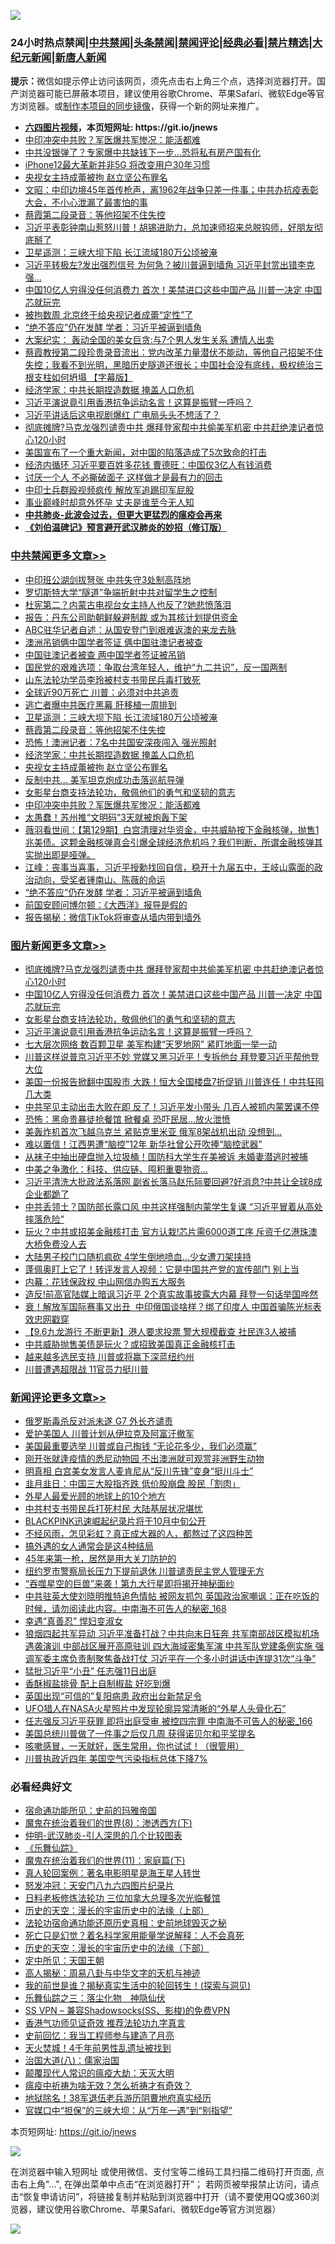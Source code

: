 ![](https://raw.githubusercontent.com/fqnews/bnews/master/64photo/fqnews-qr.jpg)

<div id="tt">
<h3>24小时热点禁闻|<a href="#%E4%B8%AD%E5%85%B1%E7%A6%81%E9%97%BB%E6%9B%B4%E5%A4%9A%E6%96%87%E7%AB%A0">中共禁闻</a>|<a href="#%E5%9B%BE%E7%89%87%E6%96%B0%E9%97%BB%E6%9B%B4%E5%A4%9A%E6%96%87%E7%AB%A0">头条禁闻</a>|<a href="#%E6%96%B0%E9%97%BB%E8%AF%84%E8%AE%BA%E6%9B%B4%E5%A4%9A%E6%96%87%E7%AB%A0">禁闻评论|<a href="#%E5%BF%85%E7%9C%8B%E7%BB%8F%E5%85%B8%E5%A5%BD%E6%96%87">经典必看|<a href="/video.md#%E7%A6%81%E7%89%87%E7%B2%BE%E9%80%89">禁片精选</a>|<a href="https://github.com/fqnews/djy/blob/master/gb/nf1351518.md#1">大纪元新闻</a>|<a href="https://github.com/fqnews/ntdtv/blob/master/gb/prog204.md#1">新唐人新闻</a></h3>
<div><b>提示：</b>微信如提示停止访问该网页，须先点击右上角三个点，选择浏览器打开。国产浏览器可能已屏蔽本项目，建议使用谷歌Chrome、苹果Safari、微软Edge等官方浏览器。或<a href="https://github.com/fqnews/bnews/blob/master/%E5%88%B6%E4%BD%9Cgit%E7%A6%81%E9%97%BB%E9%95%9C%E5%83%8F.md">制作本项目的同步镜像</a>，获得一个新的网址来推广。</div>
<ul>
<li><b><a href="http://d1.bdrive.tk/64.mp4" target="_blank">六四图片视频</a>，本页短网址: https://git.io/jnews</b></li>
<li><a href="/cbnews/20200909/1393441.md">中印冲突中共败？军医爆共军惨况：能活都难</a></li>
<li><a href="/finance/20200909/1393364.md">中共没银弹了？专家爆中共缺钱下一步…恐将私有房产国有化</a></li>
<li><a href="/cnnews/20200909/1393464.md">iPhone12最大革新并非5G 将改变用户30年习惯</a></li>
<li><a href="/cbnews/20200909/1393509.md">央视女主持成蕾被拘 赵立坚公布罪名</a></li>
<li><a href="/cbnews/20200909/1393291.md">文昭：中印边境45年首传枪声，离1962年战争只差一件事；中共办抗疫表彰大会，不小心泄漏了最害怕的事</a></li>
<li><a href="/cbnews/20200909/1393529.md">蔡霞第二段录音：等他招架不住失控</a></li>
<li><a href="/bannedvideo/20200909/1393385.md">习近平表彰钟南山惹怒川普！胡锡进助力，总加速师招来总脱钩师，好朋友彻底掰了</a></li>
<li><a href="/cbnews/20200909/1393548.md">卫星遥测：三峡大坝下陷 长江流域180万公顷被淹</a></li>
<li><a href="/cnnews/20200909/1393597.md">习近平转极左?发出强烈信号 为何急？被川普逼到墙角 习近平封赏出错李克强...</a></li>
<li><a href="/topimagenews/20200909/1393564.md">中国10亿人穷得没任何消费力 首次！美禁进口这些中国产品 川普一决定 中国芯就玩完</a></li>
<li><a href="/cnnews/20200909/1393423.md">被拘数周 北京终于给央视记者成蕾“定性”了</a></li>
<li><a href="/cbnews/20200909/1393379.md">“绝不答应”仍在发酵 学者：习近平被逼到墙角</a></li>
<li><a href="/baitai/20200909/1393402.md">大案纪实： 轰动全国的美女巨贪:与7个男人发生关系 遭情人出卖</a></li>
<li><a href="/bannedvideo/20200909/1393301.md">蔡霞教授第二段珍贵录音流出：党内改革力量潜伏不能动，等他自己招架不住失控；我看不到光明，黑暗历史隧道还很长；中国社会没有底线，极权统治三根支柱如何坍塌 【字幕版】</a></li>
<li><a href="/cbnews/20200909/1393523.md">经济学家：中共长期捏造数据 掩盖人口危机</a></li>
<li><a href="/topimagenews/20200909/1393422.md">习近平演说竟引用香港抗争运动名言！这算是振臂一呼吗？</a></li>
<li><a href="/comments/20200909/1393603.md">习近平讲话后这电视剧爆红 广电局头头不想活了？</a></li>
<li><a href="/topimagenews/20200909/1393715.md">彻底摊牌?马克龙强烈谴责中共 爆拜登家帮中共偷美军机密 中共赶绝澳记者惊心120小时</a></li>
<li><a href="/taiwannews/20200909/1393472.md">美国宣布了一个重大新闻，对中国的陷落造成了5次致命的打击</a></li>
<li><a href="/comments/20200909/1393275.md">经济内循环 习近平要百姓多花钱 曹德旺：中国仅3亿人有钱消费</a></li>
<li><a href="/lifebaike/20200909/1393511.md">讨厌一个人 不必撕破面子 这样做才是最有力的回击</a></li>
<li><a href="/headline/20200909/1393555.md">中印士兵群殴视频疯传 解放军追踢印军屁股</a></li>
<li><a href="/yule/20200909/1393572.md">事业巅峰时却意外怀孕 丈夫是谁至今无人知</a></li>
<li><b><a href="/comments/20200211/1275071.md" target="_blank">中共肺炎-此波会过去，但更大更猛烈的瘟疫会再来</a></b></li>
<li><b><a href="/comments/20200207/1272816.md" target="_blank">《刘伯温碑记》预言避开武汉肺炎的妙招（修订版）</a></b></li>
</ul>
</div>

<div class="catlist">
<h3><a href="/cbnews/" target="_blank">中共禁闻</a><span><a href="/cbnews/" target="_blank" rel="nofollow">更多文章>></a></span></h3>
<ul>
<li><a href="/cbnews/20200910/1393835.md" target="_blank">中印班公湖剑拔弩张 中共失守3处制高阵地</a></li>
<li><a href="/cbnews/20200910/1393820.md" target="_blank">罗切斯特大学“隧道”争端折射中共对留学生之控制</a></li>
<li><a href="/cbnews/20200910/1393819.md" target="_blank">杜宪第二？内蒙古电视台女主持人也反了?她悲愤落泪</a></li>
<li><a href="/cbnews/20200910/1393795.md" target="_blank">报告：丹东公司助朝鲜躲避制裁 或为其核计划提供资金</a></li>
<li><a href="/cbnews/20200910/1393788.md" target="_blank">ABC驻华记者自述：从国安登门到艰难返澳的来龙去脉</a></li>
<li><a href="/cbnews/20200910/1393782.md" target="_blank">澳洲吊销俩中国学者签证 俩中国驻澳记者被查</a></li>
<li><a href="/cbnews/20200910/1393769.md" target="_blank">中国驻澳记者被查 两中国学者签证被吊销</a></li>
<li><a href="/cbnews/20200909/1393682.md" target="_blank">国民党的艰难选项：争取台湾年轻人，维护“九二共识”，反一国两制</a></li>
<li><a href="/cbnews/20200909/1393566.md" target="_blank">山东法轮功学员李玲被村支书带民兵毒打致死</a></li>
<li><a href="/cbnews/20200909/1393518.md" target="_blank">全球近90万死亡 川普：必须对中共追责</a></li>
<li><a href="/cbnews/20200909/1393517.md" target="_blank">逃亡者曝中共医疗黑幕 肝移植一周排到</a></li>
<li><a href="/cbnews/20200909/1393548.md" target="_blank">卫星遥测：三峡大坝下陷 长江流域180万公顷被淹</a></li>
<li><a href="/cbnews/20200909/1393529.md" target="_blank">蔡霞第二段录音：等他招架不住失控</a></li>
<li><a href="/cbnews/20200909/1393528.md" target="_blank">恐怖！澳洲记者：7名中共国安深夜闯入 强光照射</a></li>
<li><a href="/cbnews/20200909/1393523.md" target="_blank">经济学家：中共长期捏造数据 掩盖人口危机</a></li>
<li><a href="/cbnews/20200909/1393509.md" target="_blank">央视女主持成蕾被拘 赵立坚公布罪名</a></li>
<li><a href="/cbnews/20200909/1393508.md" target="_blank">反制中共… 美军坦克炮成功击落巡航导弹</a></li>
<li><a href="/comments/20200909/1393377.md" target="_blank">女影星台商支持法轮功，敬佩他们的勇气和坚韧的意志</a></li>
<li><a href="/cbnews/20200909/1393441.md" target="_blank">中印冲突中共败？军医爆共军惨况：能活都难</a></li>
<li><a href="/cbnews/20200909/1393440.md" target="_blank">太愚蠢！苏州推“文明码”3天就被炮轰下架</a></li>
<li><a href="/cbnews/20200909/1393428.md" target="_blank">薇羽看世间：【第129期】白宫清理对华资金，中共威胁按下金融核弹，抛售1兆美债。这颗金融核弹真会引爆全球经济危机吗？我们判断，所谓金融核弹其实抛出即是哑弹。</a></li>
<li><a href="/cbnews/20200909/1393427.md" target="_blank">江峰：丧事当喜事，习近平授勳找回自信，稳开十九届五中，王岐山露面的政治动向，受奖者锺南山、陈薇的命运</a></li>
<li><a href="/cbnews/20200909/1393379.md" target="_blank">“绝不答应”仍在发酵 学者：习近平被逼到墙角</a></li>
<li><a href="/cbnews/20200909/1393365.md" target="_blank">前国安顾问博尔顿：《大西洋》报导是假的</a></li>
<li><a href="/cbnews/20200909/1393360.md" target="_blank">报告揭秘：微信TikTok将审查从墙内带到墙外</a></li>

</ul>
</div>
<div class="catlist">
<h3><a href="/topimagenews/" target="_blank">图片新闻</a><span><a href="/topimagenews/" target="_blank" rel="nofollow">更多文章>></a></span></h3>
<ul>
<li><a href="/topimagenews/20200909/1393715.md" target="_blank">彻底摊牌?马克龙强烈谴责中共 爆拜登家帮中共偷美军机密 中共赶绝澳记者惊心120小时</a></li>
<li><a href="/topimagenews/20200909/1393564.md" target="_blank">中国10亿人穷得没任何消费力 首次！美禁进口这些中国产品 川普一决定 中国芯就玩完</a></li>
<li><a href="/comments/20200909/1393377.md" target="_blank">女影星台商支持法轮功，敬佩他们的勇气和坚韧的意志</a></li>
<li><a href="/topimagenews/20200909/1393422.md" target="_blank">习近平演说竟引用香港抗争运动名言！这算是振臂一呼吗？</a></li>
<li><a href="/topimagenews/20200909/1393410.md" target="_blank">七大层次网络 数百颗卫星 美军构建“天罗地网” 紧盯地面一举一动</a></li>
<li><a href="/topimagenews/20200908/1393069.md" target="_blank">川普这样说普京习近平不妙 党媒又黑习近平！专拆他台 拜登要习近平帮他登大位</a></li>
<li><a href="/topimagenews/20200908/1392984.md" target="_blank">美国一份报告掀翻中国股市 大跌！恒大全国楼盘7折促销 川普连任！中共狂囤几大类</a></li>
<li><a href="/topimagenews/20200908/1392983.md" target="_blank">中共罕见主动出击大败在即 反了！习近平发小带头 几百人被抓​​​​​内蒙罢课不停</a></li>
<li><a href="/topimagenews/20200908/1392851.md" target="_blank">恐怖：黑命贵暴徒抢餐馆 掀餐桌 恐吓民居…放火泄愤</a></li>
<li><a href="/topimagenews/20200908/1392826.md" target="_blank">美轰炸机首次飞越乌克兰 紧贴克里米亚 俄军8架战机出动 没想到…</a></li>
<li><a href="/topimagenews/20200908/1392733.md" target="_blank">难以置信！江西男遭“脑控”12年 新华社曾公开吹捧“脑控武器”</a></li>
<li><a href="/topimagenews/20200908/1392732.md" target="_blank">从袜子中抽出硬盘抛入垃圾桶！国防科大学生在美被诉 未婚妻潜逃时被捕</a></li>
<li><a href="/topimagenews/20200908/1392592.md" target="_blank">中美之争激化：科技、供应链、囤积重要物资…</a></li>
<li><a href="/topimagenews/20200907/1392571.md" target="_blank">习近平清洗大批政法系落网 副省长落马赵乐际要回避?好消息?中共让全球8成企业都跪了</a></li>
<li><a href="/topimagenews/20200907/1392476.md" target="_blank">中共丢领土？国防部长露口风 中共这样强制内蒙学生复课 “习近平冒着从高处摔落危险”</a></li>
<li><a href="/topimagenews/20200907/1392429.md" target="_blank">玩火？中共或招美金融核打击 官方认栽!芯片需6000道工序 斥资千亿港珠澳大桥免费没人去</a></li>
<li><a href="/topimagenews/20200907/1392356.md" target="_blank">大陆男子校门口随机疯砍 4学生倒地喷血…少女遭刀架挟持</a></li>
<li><a href="/topimagenews/20200907/1392249.md" target="_blank">蓬佩奥盯上它了！转评发言人视频：它是中国共产党的宣传部门 别上当</a></li>
<li><a href="/topimagenews/20200907/1392139.md" target="_blank">内幕：花钱保政权 中山网信办购五大服务</a></li>
<li><a href="/topimagenews/20200906/1392072.md" target="_blank">造反!前高官陆媒上暗讽习近平 2个真实故事披露大内幕 拜登一句话举国哗然</a></li>
<li><a href="/topimagenews/20200906/1391995.md" target="_blank">衰！解放军国际赛事又出丑  中印俄国谈啥样？绑了印度人 中国首骗陈光标表效忠网戳穿</a></li>
<li><a href="/topimagenews/20200906/1391905.md" target="_blank">【9.6九龙游行 不断更新】港人要求投票 警大规模截查 社民连3人被捕</a></li>
<li><a href="/topimagenews/20200906/1391878.md" target="_blank">中共威胁抛售美债是玩火？或招致美国真正金融核打击</a></li>
<li><a href="/topimagenews/20200906/1391824.md" target="_blank">越来越多选民支持 川普或将赢下深蓝纽约州</a></li>
<li><a href="/topimagenews/20200906/1391823.md" target="_blank">川普遭遇超限战 11官员力挺川普</a></li>

</ul>
</div>
<div class="catlist">
<h3><a href="/comments/" target="_blank">新闻评论</a><span><a href="/comments/" target="_blank" rel="nofollow">更多文章>></a></span></h3>
<ul>
<li><a href="/comments/20200910/1393842.md" target="_blank">俄罗斯毒杀反对派未遂 G7 外长齐谴责</a></li>
<li><a href="/comments/20200910/1393830.md" target="_blank">爱护美国人 川普计划从伊拉克及阿富汗撤军</a></li>
<li><a href="/comments/20200910/1393814.md" target="_blank">美国最重要选举 川普或自己掏钱 “无论花多少，我们必须赢”</a></li>
<li><a href="/comments/20200910/1393813.md" target="_blank">刚开张就逢疫情的悉尼动物园 不出澳洲就可观赏非洲野生动物</a></li>
<li><a href="/comments/20200910/1393803.md" target="_blank">明真相 白宫美女发言人麦肯尼从“反川先锋”变身“挺川斗士”</a></li>
<li><a href="/comments/20200910/1393802.md" target="_blank">韭月韭日：中国三大股指齐跌 低价股崩盘 股民「割肉」</a></li>
<li><a href="/comments/20200910/1393801.md" target="_blank">外星人最爱光顾的地球上的10个地方</a></li>
<li><a href="/comments/20200910/1393791.md" target="_blank">中共村支书带民兵打死村民 大陆基层状况堪忧</a></li>
<li><a href="/comments/20200910/1393787.md" target="_blank">BLACKPINK迅速崛起纪录片将于10月中旬公开</a></li>
<li><a href="/comments/20200910/1393768.md" target="_blank">不经风雨，怎见彩虹？真正成大器的人，都熬过了这四种苦</a></li>
<li><a href="/comments/20200910/1393767.md" target="_blank">搞外遇的女人通常会是这4种结局</a></li>
<li><a href="/comments/20200910/1393766.md" target="_blank">45年来第一枪，居然是用大关刀防护的</a></li>
<li><a href="/comments/20200910/1393758.md" target="_blank">纽约罗市警察局长压力下提前退休 川普谴责民主党人管理无方</a></li>
<li><a href="/comments/20200910/1393757.md" target="_blank">“吞噬星空的巨兽”来袭！第九大行星即将揭开神秘面纱</a></li>
<li><a href="/comments/20200910/1393746.md" target="_blank">中共驻英大使刘晓明推特追色情帖 被网友抓包 英国政治家嘲讽：正在吃饭的时候，请勿阅读此内容。中南海不可告人的秘密_168</a></li>
<li><a href="/comments/20200910/1393743.md" target="_blank">幸遇“真善忍” 悍妇变淑女</a></li>
<li><a href="/comments/20200909/1393719.md" target="_blank">狼烟四起共军异动 习近平准备打战？中共向末日狂奔 共军南部战区模拟机场遇袭演训 中部战区展开高原驻训 四大海域密集军演 中共军队党建条例实施 强调军委主席负责制聚焦备战打仗 习近平在一个多小时讲话中连提31次“斗争”</a></li>
<li><a href="/comments/20200909/1393718.md" target="_blank">猛批习近平“小丑” 任志强11日出庭</a></li>
<li><a href="/comments/20200909/1393696.md" target="_blank">香酥椒盐排骨 配上自制椒盐 好吃到爆</a></li>
<li><a href="/comments/20200909/1393680.md" target="_blank">英国出现“可信的”复阳病患 政府出台新禁足令</a></li>
<li><a href="/comments/20200909/1393679.md" target="_blank">UFO猎人在NASA火星照片中发现轮廓异常清晰的“外星人头骨化石”</a></li>
<li><a href="/comments/20200909/1393670.md" target="_blank">任志强反习近平获罪 即将出庭受审 被控四宗罪 中南海不可告人的秘密_166</a></li>
<li><a href="/comments/20200909/1393669.md" target="_blank">美国总统川普做了一件事之后仅几周 获得诺贝尔和平奖提名</a></li>
<li><a href="/comments/20200909/1393663.md" target="_blank">咳嗽感冒，一天就好，医生常用，你也试试！（很管用）</a></li>
<li><a href="/comments/20200909/1393642.md" target="_blank">川普执政近四年 美国空气污染指标总体下降7%</a></li>

</ul>
</div>

<div class="catlist">
<h3>必看经典好文</h3>
<ul>
<li><a href="/cbnews/20180711/970353.md" target="_blank">宿命通功能所见：史前的玛雅帝国</a></li>
<li><a href="/topimagenews/20180527/948714.md" target="_blank">魔鬼在统治着我们的世界(8)：渗透西方(下)</a></li>
<li><a href="/comments/20200620/1347687.md" target="_blank">仲明-武汉肺炎-引人深思的几个比较图表</a></li>
<li><a href="/comments/20200527/783191.md" target="_blank">《乐舞仙踪》</a></li>
<li><a href="/topimagenews/20180530/950691.md" target="_blank">魔鬼在统治着我们的世界(11)：家庭篇(下)</a></li>
<li><a href="/comments/20200523/1332915.md" target="_blank">真人轮回案例：著名电影明星是海王星人转世</a></li>
<li><a href="/comments/20200604/783200.md" target="_blank">怒发冲冠：天安门八九六四图片纪录片</a></li>
<li><a href="/comments/20200531/1337359.md" target="_blank">日料老板修炼法轮功 三位加拿大总理多次光临餐馆</a></li>
<li><a href="/tculture/20121025/73065.md" target="_blank">历史的天空：漫长的宇宙历史中的法缘（上部）</a></li>
<li><a href="/tculture/20121025/73069.md" target="_blank">法轮功宿命通功能还原历史真相：史前地球毁灭之秘</a></li>
<li><a href="/comments/20200704/1355375.md" target="_blank">死亡只是幻觉？着名科学家用能量学说解释：人不会真死</a></li>
<li><a href="/tculture/20121025/73066.md" target="_blank">历史的天空：漫长的宇宙历史中的法缘（下部）</a></li>
<li><a href="/tculture/xiulian/20151111/470021.md" target="_blank">定中所见：天国王朝</a></li>
<li><a href="/aomi/history/20170924/831575.md" target="_blank">高人揭秘：周易八卦与中华文字的天机与神迹</a></li>
<li><a href="/comments/20200715/1359453.md" target="_blank">我的前世是谁？揭秘真实生活中的轮回转生！(探索与洞见)</a></li>
<li><a href="/tculture/20190101/1056889.md" target="_blank">乐舞仙踪之三：落尘化物　神隐仙伏</a></li>
<li><a href="/comments/20191231/1250654.md" target="_blank">SS VPN &#8211; 兼容Shadowsocks(SS、影梭)的免费VPN</a></li>
<li><a href="/comments/20200517/1330064.md" target="_blank">香港气功师见证奇效 推荐法轮功九字真言</a></li>
<li><a href="/aomi/history/20141104/323033.md" target="_blank">史前回忆：我当工程师参与建造了月亮</a></li>
<li><a href="/ccpdope/20181219/1049286.md" target="_blank">天火焚城！4千年前男性乱遗址被找到</a></li>
<li><a href="/cbnews/20190424/914482.md" target="_blank">治国大道(八)：儒家治国</a></li>
<li><a href="/comments/20200619/783185.md" target="_blank">颠覆现代人常识的瘟疫大劫：天灭大明</a></li>
<li><a href="/comments/20200502/1322275.md" target="_blank">瘟疫中祈祷为啥无效？怎么祈祷才有奇效？</a></li>
<li><a href="/cbnews/20200531/1337381.md" target="_blank">地狱除名！38军退伍老兵游历阴曹地府真实经历</a></li>
<li><a href="/cbnews/20200624/1349641.md" target="_blank">官媒口中“担保”的三峡大坝：从“万年一遇”到“别指望”</a></li>

</ul>
</div>

本页短网址: https://git.io/jnews

![](https://raw.githubusercontent.com/fqnews/bnews/master/64photo/fqnews-qr.jpg)

在浏览器中输入短网址 或使用微信、支付宝等二维码工具扫描二维码打开页面, 点击右上角"...", 在弹出菜单中点击“在浏览器打开”； 若网页被举报禁止访问，请点击“恢复申请访问”，将链接复制并粘贴到浏览器中打开（请不要使用QQ或360浏览器，建议使用谷歌Chrome、苹果Safari、微软Edge等官方浏览器）

![](https://raw.githubusercontent.com/fqnews/bnews/master/64photo/wx.jpg)